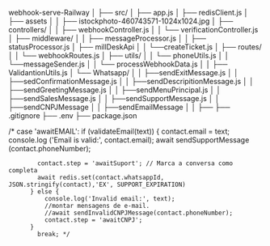 webhook-serve-Railway
│
├── src/
│   ├── app.js
│   ├── redisClient.js
│   ├── assets
│   │   ├── istockphoto-460743571-1024x1024.jpg
│   ├── controllers/
│   │   ├── webhookController.js
│   │   └── verificationController.js
│   ├── middleware/
│   │   ├── messageProcessor.js
│   │   ├── statusProcessor.js
│   ├── millDeskApi
│   │   └──createTicket.js
│   ├── routes/
│   │   └── webhookRoutes.js
│   ├── utils/
│   │   └── phoneUtils.js
│   │   └──messageSender.js
│   │   └── processWebhookData.js
│   │   ├── ValidantionUtils.js
│   └── Whatsapp/
│   │   ├──sendExitMessage.js
│   │   ├──sedConfirmationMessage.js
│   │   ├──sendDescripitionMessage.js
│   │   ├──sendGreetingMessage.js
│   │   ├──sendMenuPrincipal.js
│   │   ├──sendSalesMessage.js
│   │   ├──sendSupportMessage.js
│   │   ├──sendCNPJMessage
│   │   ├──sendEmailMessage
│   │   ├──
├── .gitignore
├── .env
├── package.json





/*         case 'awaitEMAIL':
          if (validateEmail(text)) {
            contact.email = text;
            console.log ('Email is valid:', contact.email);
            await sendSupportMessage (contact.phoneNumber);
            
            contact.step = 'awaitSuport'; // Marca a conversa como completa
            await redis.set(contact.whatsappId, JSON.stringify(contact),'EX', SUPPORT_EXPIRATION)
          } else {
              console.log('Invalid email:', text);
              //montar mensagens de e-mail.
              //await sendInvalidCNPJMessage(contact.phoneNumber);
              contact.step = 'awaitCNPJ';
          }
            break; */